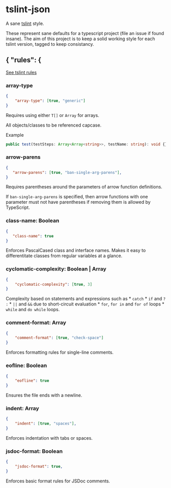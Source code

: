 # tslint-json

A sane [tslint](https://palantir.github.io/tslint) style.

These represent sane defaults for a typescript project (file an issue if found insane).
The aim of this project is to keep a solid working style for each tslint version,
tagged to keep consistancy.


## { "rules": {
[See tslint rules](https://palantir.github.io/tslint/rules/)


### array-type
```json
{
    "array-type": [true, "generic"]
}
```

Requires using either `T[]` or `Array` for arrays.

All objects/classes to be referenced capcase.

Example 
```typescript
public test(testSteps: Array<Array<string>>, testName: string): void {}
```


### arrow-parens
```json
{
   "arrow-parens": [true, "ban-single-arg-parens"],
}
```

Requires parentheses around the parameters of arrow function definitions.

If `ban-single-arg-parens` is specified, then arrow functions with one parameter must not have parentheses if removing them is allowed by TypeScript.


### class-name: Boolean
```json
{
   "class-name": true
}
```

Enforces PascalCased class and interface names. Makes it easy to differentitate classes from regular variables at a glance.


### cyclomatic-complexity: Boolean | Array
```json
{
    "cyclomatic-complexity": [true, 3]
}
```

Complexity based on statements and expressions such as * `catch` * `if` and `? :` * `||` and `&&` due to short-circuit evaluation * `for`, `for in` and `for of` loops * `while` and `do while` loops.


### comment-format: Array
```json
{
    "comment-format": [true, "check-space"]
}
```

Enforces formatting rules for single-line comments.


### eofline: Boolean
```json
{
    "eofline": true
}
```

Ensures the file ends with a newline.


### indent: Array
```json
{
    "indent": [true, "spaces"],
}
```

Enforces indentation with tabs or spaces.


### jsdoc-format: Boolean
```json
{
    "jsdoc-format": true,
}
```
Enforces basic format rules for JSDoc comments.
